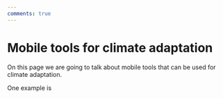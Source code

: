```yaml
---
comments: true
---
```


# Mobile tools for climate adaptation

On this page we are going to talk about mobile tools that can be used for climate adaptation.

One example is 
